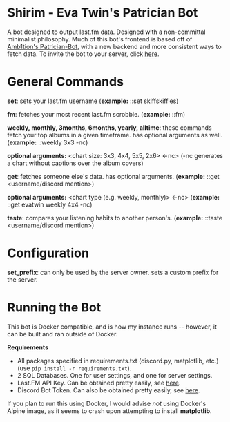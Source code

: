 # Shirim - Eva Twin's Patrician Bot

A bot designed to output last.fm data. Designed with a non-committal minimalist philosophy.
Much of this bot's frontend is based off of [Amb1tion's Patrician-Bot](https://github.com/Amb1tion/Patrician-Bot), with a new backend and more consistent ways to fetch data.
To invite the bot to your server, click [here](https://discordapp.com/api/oauth2/authorize?client_id=659885086707286017&permissions=0&scope=bot).

# General Commands

**set**: sets your last.fm username (__example:__ ::set skiffskiffles)

**fm**: fetches your most recent last.fm scrobble. (__example:__ ::fm)

**weekly, monthly, 3months, 6months, yearly, alltime**: these commands fetch your top albums in a given timeframe. has optional arguments as well. (__example:__ ::weekly 3x3 -nc)

__optional arguments:__ <chart size: 3x3, 4x4, 5x5, 2x6> <-nc> (-nc generates a chart without captions over the album covers)

**get**: fetches someone else's data. has optional arguments. (__example:__ ::get <username/discord mention>)

__optional arguments:__ <chart type (e.g. weekly, monthly)> <chart size> <-nc> (__example:__ ::get evatwin weekly 4x4 -nc)

**taste**: compares your listening habits to another person's. (__example:__ ::taste <username/discord mention>)

# Configuration

**set_prefix**: can only be used by the server owner. sets a custom prefix for the server.

# Running the Bot

This bot is Docker compatible, and is how my instance runs -- however, it can be built and ran outside of Docker.

__**Requirements**__

* All packages specified in requirements.txt (discord.py, matplotlib, etc.) (use `pip install -r requirements.txt`).
* 2 SQL Databases. One for user settings, and one for server settings.
* Last.FM API Key. Can be obtained pretty easily, see [here](https://last.fm/api).
* Discord Bot Token. Can also be obtained pretty easily, see [here](https://discordapp.com/developers).

If you plan to run this using Docker, I would advise *not* using Docker's Alpine image, as it seems to crash upon attempting to install **matplotlib**.
